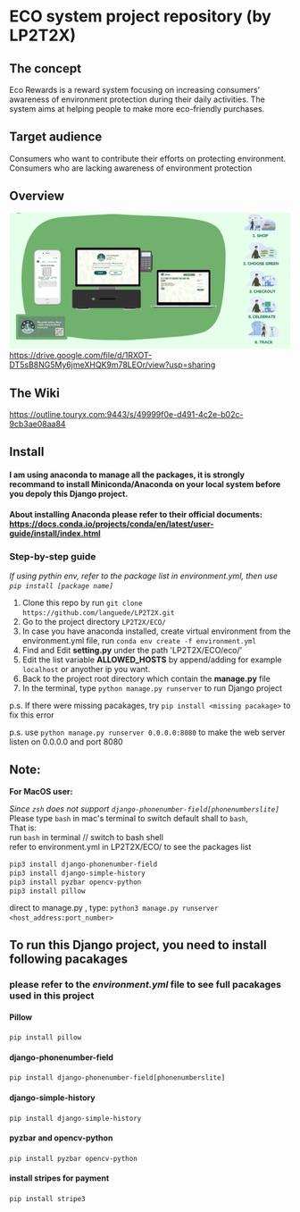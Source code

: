 # ECO system project repository (by LP2T2X)

## The concept
Eco Rewards is a reward system focusing on increasing consumers’ awareness of environment protection during their daily activities. The system aims at helping people to make more eco-friendly purchases.

## Target audience
Consumers who want to contribute their efforts on protecting environment.   
Consumers who are lacking awareness of environment protection

## Overview
![image](/product%20flow.png)
https://drive.google.com/file/d/1RXOT-DT5sB8NG5My6jmeXHQK9m78LEOr/view?usp=sharing

## The Wiki
https://outline.touryx.com:9443/s/49999f0e-d491-4c2e-b02c-9cb3ae08aa84

## Install
#### I am using anaconda to manage all the packages, it is strongly recommand to install Miniconda/Anaconda on your local system before you depoly this Django project.
#### About installing Anaconda please refer to their official documents: https://docs.conda.io/projects/conda/en/latest/user-guide/install/index.html

### Step-by-step guide
*If using pythin env, refer to the package list in environment.yml, then use `pip install [package name]`*

1. Clone this repo by run 
```git clone https://github.com/languede/LP2T2X.git```
3. Go to the project directory 
```LP2T2X/ECO/```
4. In case you have anaconda installed, create virtual environment from the environment.yml file, run ```conda env create -f environment.yml```
5. Find and Edit **setting.py** under the path 'LP2T2X/ECO/eco/'
6. Edit the list variable **ALLOWED_HOSTS** by append/adding for example `localhost` or anyother ip you want.
7. Back to the project root directory which contain the **manage.py** file
8. In the terminal, type `python manage.py runserver` to run Django project


p.s. If there were missing pacakages, try `pip install <missing pacakage>` to fix this error

p.s. use `python manage.py runserver 0.0.0.0:8080` to make the web server listen on 0.0.0.0 and port 8080

## Note:
**For MacOS user:**  

*Since `zsh` does not support  `django-phonenumber-field[phonenumberslite]`*
Please type `bash` in mac's terminal to switch default shall to `bash`,  
That is:   
run `bash` in terminal // switch to bash shell  
refer to environment.yml in LP2T2X/ECO/ to see the packages list
```
pip3 install django-phonenumber-field
pip3 install django-simple-history
pip3 install pyzbar opencv-python
pip3 install pillow
```
direct to manage.py , type: `python3 manage.py runserver <host_address:port_number>`

## To run this Django project, you need to install following pacakages
### please refer to the *environment.yml* file to see full pacakages used in this project

#### Pillow
`pip install pillow`

#### django-phonenumber-field
`pip install django-phonenumber-field[phonenumberslite]`

#### django-simple-history
`pip install django-simple-history`

#### pyzbar and opencv-python
`pip install pyzbar opencv-python`

#### install stripes for payment
`pip install stripe3`
